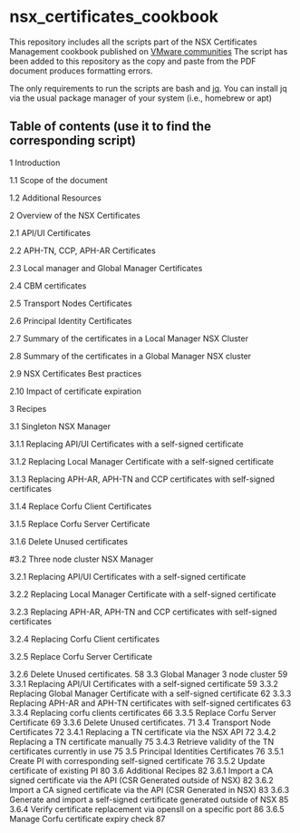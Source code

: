 # nsx_certificates_cookbook
This repository includes all the scripts part of the NSX Certificates Management cookbook published on [VMware communities](https://communities.vmware.com/t5/VMware-NSX-Documents/NSX-Certifcates-Management-Cookbook/ta-p/2992832)
The script has been added to this repository as the copy and paste from the PDF document produces formatting errors.

The only requirements to run the scripts are bash and [jq](https://jqlang.github.io/jq/). You can install jq via the usual package manager of your system (i.e., homebrew or apt)

## Table of contents (use it to find the corresponding script)

1	Introduction

1.1	Scope of the document

1.2	Additional Resources

2	Overview of the NSX Certificates

2.1	API/UI Certificates

2.2	APH-TN, CCP, APH-AR Certificates

2.3	Local manager and Global Manager Certificates

2.4	CBM certificates

2.5	Transport Nodes Certificates

2.6	Principal Identity Certificates

2.7	Summary of the certificates in a Local Manager NSX Cluster

2.8	Summary of the certificates in a Global Manager NSX cluster

2.9	NSX Certificates Best practices

2.10	Impact of certificate expiration

3	Recipes

3.1	Singleton NSX Manager

3.1.1	Replacing API/UI Certificates with a self-signed certificate

3.1.2	Replacing Local Manager Certificate with a self-signed certificate

3.1.3	Replacing  APH-AR, APH-TN and CCP certificates with self-signed certificates

3.1.4	Replace Corfu Client Certificates

3.1.5	Replace Corfu Server Certificate

3.1.6	Delete Unused certificates

#3.2	Three node cluster NSX Manager

3.2.1	Replacing API/UI Certificates with a self-signed certificate

3.2.2	Replacing Local Manager Certificate with a self-signed certificate

3.2.3	Replacing APH-AR, APH-TN and CCP certificates with self-signed certificates

3.2.4	Replacing Corfu Client certificates

3.2.5	Replace Corfu Server Certificate

3.2.6	Delete Unused certificates.	58
3.3	Global Manager 3 node cluster	59
3.3.1	Replacing API/UI Certificates with a self-signed certificate	59
3.3.2	Replacing Global Manager Certificate with a self-signed certificate	62
3.3.3	Replacing  APH-AR and APH-TN certificates with self-signed certificates	63
3.3.4	Replacing corfu clients certificates	66
3.3.5	Replace Corfu Server Certificate	69
3.3.6	Delete Unused certificates.	71
3.4	Transport Node Certificates	72
3.4.1	Replacing a TN certificate via the NSX API	72
3.4.2	Replacing a TN certificate manually	75
3.4.3	Retrieve validity of the TN certificates currently in use	75
3.5	Principal Identities Certificates	76
3.5.1	Create PI with corresponding self-signed certificate	76
3.5.2	Update certificate of existing PI	80
3.6	Additional Recipes	82
3.6.1	Import a CA signed certificate via the API (CSR Generated outside of NSX)	82
3.6.2	Import a CA signed certificate via the API (CSR Generated in NSX)	83
3.6.3	Generate and import a self-signed certificate generated outside of NSX	85
3.6.4	Verify certificate replacement via opensll on a specific port	86
3.6.5	Manage Corfu certificate expiry check	87
